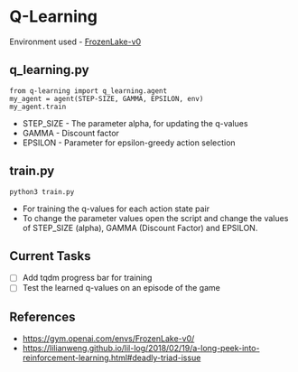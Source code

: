 # Q-Learning

Environment used - [FrozenLake-v0](https://gym.openai.com/envs/FrozenLake-v0/)

## q_learning.py

```
from q-learning import q_learning.agent
my_agent = agent(STEP-SIZE, GAMMA, EPSILON, env)
my_agent.train
```

* STEP_SIZE - The parameter alpha, for updating the q-values
* GAMMA - Discount factor
* EPSILON - Parameter for epsilon-greedy action selection

## train.py

```
python3 train.py
```

* For training the q-values for each action state pair
* To change the parameter values open the script and change the values of STEP_SIZE (alpha), GAMMA (Discount Factor) and EPSILON.


## Current Tasks

- [ ] Add tqdm progress bar for training
- [ ] Test the learned q-values on an episode of the game

## References

* https://gym.openai.com/envs/FrozenLake-v0/
* https://lilianweng.github.io/lil-log/2018/02/19/a-long-peek-into-reinforcement-learning.html#deadly-triad-issue

